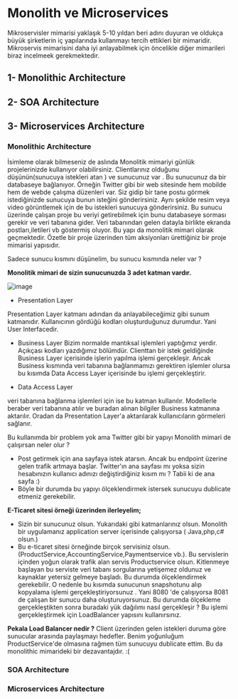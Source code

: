 # Monolith ve Microservices

Mikroservisler mimarisi yaklaşık 5-10 yıldan beri adını duyuran ve oldukça büyük şirketlerin iç yapılarında kullanmayı tercih ettikleri bir mimaridir. Mikroservis mimarisini daha iyi anlayabilmek için öncelikle diğer mimarileri biraz incelmeek gerekmektedir.

## 1- Monolithic Architecture
## 2- SOA Architecture
## 3- Microservices Architecture

### Monolithic Architecture

İsimleme olarak bilmeseniz de aslında Monolitik mimariyi günlük projelerinizde kullanıyor olabilirsiniz. Clientlarınız olduğunu düşünün(sunucuya istekleri atan ) ve sunucunuz var . Bu sunucunuz da bir databaseye bağlanıyor. Örneğin Twitter gibi bir web sitesinde hem mobilde hem de webde çalışma düzenleri var. Siz gidip bir tane postu görmek istediğinizde sunucuya bunun isteğini gönderirsiniz. Aynı şekilde resim veya video görüntlemek için de bu istekleri sunucuya gönderirsiniz. Bu sunucu üzerinde çalışan proje bu veriyi getirebilmek için bunu databaseye sorması gerekir ve veri tabanına gider. Veri tabanından gelen datayla birlikte ekranda postları,iletileri vb göstermiş oluyor. Bu yapı da monolitik mimari olarak geçmektedir. Özetle bir proje üzerinden tüm aksiyonları ürettiğiniz bir proje mimarisi yapısıdır. 

Sadece sunucu kısmını düşünelim, bu sunucu kısmında neler var ?

**Monolitik mimari de sizin sunucunuzda 3 adet katman vardır.**

![image](https://github.com/KardelRuveyda/dotnet-yuzuncuyil-egitim-notlari/assets/33912144/5ee04f1d-ce4a-4255-b361-610ef6cb79e3)


- Presentation Layer

Presentation Layer katmanı adından da anlayabileceğimiz gibi sunum katmanıdır. Kullanıcının gördüğü kodları oluşturduğunuz durumdur. Yani User Interfacedir.

- Business Layer
Bizim normalde mantıksal işlemleri yaptığımız yerdir. Açıkçası kodları yazdığımız bölümdür. Clienttan bir istek geldiğinde Business Layer içerisinde işlerin yapılma işlemi gerçekleşir. Ancak Business kısmında veri tabanına bağlanmamızı gerektiren işlemler olursa bu kısımda Data Access Layer içerisinde bu işlemi gerçekleştirir. 

- Data Access Layer

veri tabanına bağlanma işlemleri için ise bu katman kullanılır. Modellerle beraber veri tabanına atılır ve  buradan alınan bilgiler Business katmanına aktarılır. Oradan da Presentation Layer'a aktarılarak kullanıcıların görmeleri sağlanır. 

Bu kullanımda bir problem yok ama Twitter gibi bir yapıyı Monolith mimari de çalışırsan neler olur ?

- Post getirmek için ana sayfaya istek atarsın. Ancak bu endpoint üzerine gelen trafik artmaya başlar. Twitter'ın ana sayfası mı yoksa sizin hesabınızın kullanıcı adınızı değiştirdiğiniz kısım mı ? Tabii ki de ana sayfa :)
- Böyle bir durumda bu yapıyı ölçeklendirmek istersek sunucuyu dublicate etmeniz gerekebilir.

**E-Ticaret sitesi örneği üzerinden ilerleyelim;**

- Sizin bir sunucunuz olsun. Yukarıdaki gibi katmanlarınız olsun. Monolith bir uygulamanız application server içerisinde çalışıyorsa ( Java,php,c# olsun.)
- Bu e-ticaret sitesi örneğinde birçok servisiniz olsun. (ProductService,AccountingService,Paymentservice vb.). Bu servislerin içinden yoğun olarak trafik alan servis Productservice olsun. Kitlenmeye başlayan bu serviste veri tabanı sorgularına yetişemez oldunuz ve kaynaklar yetersiz gelmeye başladı. Bu durumda ölçeklendirmek gerekebilir. O nedenle bu kısımda sunucunun snapshotunu alıp kopyalama işlemi gerçekleştiriyorsunuz . Yani 8080 'de çalışıyorsa 8081 de çalışan bir sunucu daha oluşturuyorsunuz. Bu durumda ölçekleme gerçekleştikten sonra buradaki yük dağılımı nasıl gerçekleşir ?  Bu işlemi gerçekleştirmek için LoadBalancer yapısını kullanırsınız.

**Pekala Load Balancer nedir ?**
Client üzerinden gelen istekleri duruma göre sunucular arasında paylaşmayı hedefler. Benim yoğunluğum ProductService'de olmasına rağmen tüm sunucuyu dublicate ettim. Bu da monolithic mimarideki bir dezavantajdır. :(

### SOA Architecture

### Microservices Architecture



